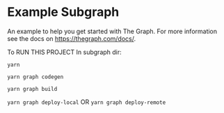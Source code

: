 # Example Subgraph

An example to help you get started with The Graph. For more information see the docs on https://thegraph.com/docs/.



To RUN THIS PROJECT
In subgraph dir:

`yarn`

`yarn graph codegen`

`yarn graph build`

`yarn graph deploy-local` OR `yarn graph deploy-remote`
